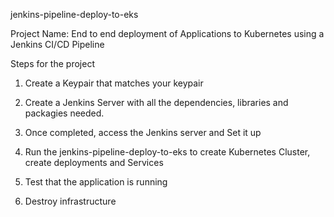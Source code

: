 jenkins-pipeline-deploy-to-eks


Project Name: End to end deployment of Applications to Kubernetes using a Jenkins CI/CD Pipeline

Steps for the project

1. Create a Keypair that matches your keypair

2. Create a Jenkins Server with all the dependencies, libraries and packagies needed.

2. Once completed, access the Jenkins server and Set it up

3. Run the jenkins-pipeline-deploy-to-eks to create Kubernetes Cluster, create deployments and Services

4. Test that the application is running

5. Destroy infrastructure
